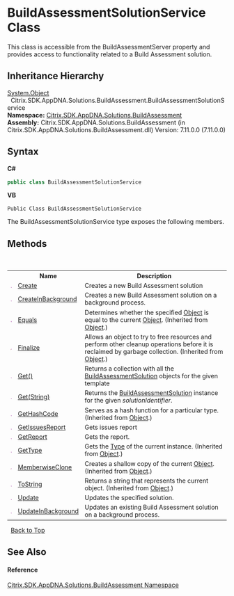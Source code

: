 # BuildAssessmentSolutionService Class
 

This class is accessible from the BuildAssessmentServer property and provides access to functionality related to a Build Assessment solution.


## Inheritance Hierarchy
<a href="http://msdn2.microsoft.com/en-us/library/e5kfa45b" target="_blank">System.Object</a><br />&nbsp;&nbsp;Citrix.SDK.AppDNA.Solutions.BuildAssessment.BuildAssessmentSolutionService<br />
**Namespace:**&nbsp;[Citrix.SDK.AppDNA.Solutions.BuildAssessment](853bdb50-ea5c-dc0d-0be0-7254b6c38034.md)<br />**Assembly:**&nbsp;Citrix.SDK.AppDNA.Solutions.BuildAssessment (in Citrix.SDK.AppDNA.Solutions.BuildAssessment.dll) Version: 7.11.0.0 (7.11.0.0)

## Syntax

**C#**
```csharp
public class BuildAssessmentSolutionService
```

**VB**
```vbnet
Public Class BuildAssessmentSolutionService
```

The BuildAssessmentSolutionService type exposes the following members.


## Methods
&nbsp;<table><tr><th></th><th>Name</th><th>Description</th></tr><tr><td>![Public method](media/pubmethod.gif "Public method")</td><td><a href="093cbaa8-9d78-dcac-f8db-cd62fd0e3463">Create</a></td><td>
Creates a new Build Assessment solution</td></tr><tr><td>![Public method](media/pubmethod.gif "Public method")</td><td><a href="a879052c-9553-1220-36e2-baf44e897590">CreateInBackground</a></td><td>
Creates a new Build Assessment solution on a background process.</td></tr><tr><td>![Public method](media/pubmethod.gif "Public method")</td><td><a href="http://msdn2.microsoft.com/en-us/library/bsc2ak47" target="_blank">Equals</a></td><td>
Determines whether the specified <a href="http://msdn2.microsoft.com/en-us/library/e5kfa45b" target="_blank">Object</a> is equal to the current <a href="http://msdn2.microsoft.com/en-us/library/e5kfa45b" target="_blank">Object</a>.
 (Inherited from <a href="http://msdn2.microsoft.com/en-us/library/e5kfa45b" target="_blank">Object</a>.)</td></tr><tr><td>![Protected method](media/protmethod.gif "Protected method")</td><td><a href="http://msdn2.microsoft.com/en-us/library/4k87zsw7" target="_blank">Finalize</a></td><td>
Allows an object to try to free resources and perform other cleanup operations before it is reclaimed by garbage collection.
 (Inherited from <a href="http://msdn2.microsoft.com/en-us/library/e5kfa45b" target="_blank">Object</a>.)</td></tr><tr><td>![Public method](media/pubmethod.gif "Public method")</td><td><a href="d2afdf83-0dca-5a98-0b04-e1b241aaa534">Get()</a></td><td>
Returns a collection with all the <a href="1c1d0ea7-aac4-5a0e-1e37-8d86f5021742">BuildAssessmentSolution</a> objects for the given template</td></tr><tr><td>![Public method](media/pubmethod.gif "Public method")</td><td><a href="5a18b75b-c52f-1630-74a3-3fa44844ec31">Get(String)</a></td><td>
Returns the <a href="1c1d0ea7-aac4-5a0e-1e37-8d86f5021742">BuildAssessmentSolution</a> instance for the given *solutionIdentifier*.</td></tr><tr><td>![Public method](media/pubmethod.gif "Public method")</td><td><a href="http://msdn2.microsoft.com/en-us/library/zdee4b3y" target="_blank">GetHashCode</a></td><td>
Serves as a hash function for a particular type.
 (Inherited from <a href="http://msdn2.microsoft.com/en-us/library/e5kfa45b" target="_blank">Object</a>.)</td></tr><tr><td>![Public method](media/pubmethod.gif "Public method")</td><td><a href="efb7407f-3031-ea5d-c286-340cc89a1578">GetIssuesReport</a></td><td>
Gets issues report</td></tr><tr><td>![Public method](media/pubmethod.gif "Public method")</td><td><a href="11b8586e-a9b6-08d7-2e94-85474a9ff5e4">GetReport</a></td><td>
Gets the report.</td></tr><tr><td>![Public method](media/pubmethod.gif "Public method")</td><td><a href="http://msdn2.microsoft.com/en-us/library/dfwy45w9" target="_blank">GetType</a></td><td>
Gets the <a href="http://msdn2.microsoft.com/en-us/library/42892f65" target="_blank">Type</a> of the current instance.
 (Inherited from <a href="http://msdn2.microsoft.com/en-us/library/e5kfa45b" target="_blank">Object</a>.)</td></tr><tr><td>![Protected method](media/protmethod.gif "Protected method")</td><td><a href="http://msdn2.microsoft.com/en-us/library/57ctke0a" target="_blank">MemberwiseClone</a></td><td>
Creates a shallow copy of the current <a href="http://msdn2.microsoft.com/en-us/library/e5kfa45b" target="_blank">Object</a>.
 (Inherited from <a href="http://msdn2.microsoft.com/en-us/library/e5kfa45b" target="_blank">Object</a>.)</td></tr><tr><td>![Public method](media/pubmethod.gif "Public method")</td><td><a href="http://msdn2.microsoft.com/en-us/library/7bxwbwt2" target="_blank">ToString</a></td><td>
Returns a string that represents the current object.
 (Inherited from <a href="http://msdn2.microsoft.com/en-us/library/e5kfa45b" target="_blank">Object</a>.)</td></tr><tr><td>![Public method](media/pubmethod.gif "Public method")</td><td><a href="15ec3b09-8358-f60f-8a23-464148dc12ca">Update</a></td><td>
Updates the specified solution.</td></tr><tr><td>![Public method](media/pubmethod.gif "Public method")</td><td><a href="2241f85c-5ed2-a10a-7832-940bad83182c">UpdateInBackground</a></td><td>
Updates an existing Build Assessment solution on a background process.</td></tr></table>&nbsp;
<a href="#buildassessmentsolutionservice-class">Back to Top</a>

## See Also


#### Reference
<a href="853bdb50-ea5c-dc0d-0be0-7254b6c38034">Citrix.SDK.AppDNA.Solutions.BuildAssessment Namespace</a><br />
